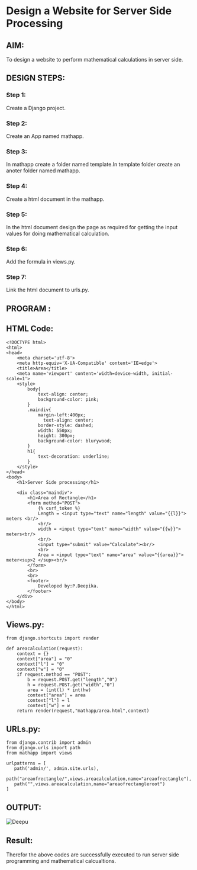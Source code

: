 # Design a Website for Server Side Processing

## AIM:
To design a website to perform mathematical calculations in server side.

## DESIGN STEPS:

### Step 1:
Create a Django project.


### Step 2:
Create an App named mathapp.


### Step 3:
In mathapp create a folder named template.In template folder create an anoter folder named mathapp.


### Step 4:
Create a html document in the mathapp.


### Step 5:
In the html document design the page as required for getting the input values for doing mathematical calculation.


### Step 6:
Add the formula in views.py.


### Step 7:
Link the html document to urls.py.


## PROGRAM :
## HTML Code:
```
<!DOCTYPE html>
<html>
<head>
    <meta charset='utf-8'>
    <meta http-equiv='X-UA-Compatible' content='IE=edge'>
    <title>Area</title>
    <meta name='viewport' content='width=device-width, initial-scale=1'>
    <style>
        body{
            text-align: center;
            background-color: pink;
        }
        .maindiv{
            margin-left:400px;
              text-align: center;
            border-style: dashed;
            width: 550px;
            height: 300px;
            background-color: blurywood;
        }
        h1{
            text-decoration: underline;
        }
    </style>
</head>
<body>
    <h1>Server Side processing</h1>
    
    <div class="maindiv">
        <h1>Area of Rectangle</h1>
        <form method="POST">
            {% csrf_token %}
            Length = <input type="text" name="length" value="{{l}}"> meters <br/>
            <br/>
            width = <input type="text" name="width" value="{{w}}"> meters<br/>
            <br/>
            <input type="submit" value="Calculate"><br/>
            <br>
            Area = <input type="text" name="area" value="{{area}}"> meter<sup>2 </sup><br/>
        </form>
        <br>
        <br>
        <footer>
            Developed by:P.Deepika.
        </footer>
    </div>
</body>
</html>
```
## Views.py:
```
from django.shortcuts import render

def areacalculation(request):
    context = {}
    context["area"] = "0"
    context["l"] = "0"
    context["w"] = "0"
    if request.method == "POST":
        b = request.POST.get("length","0")
        h = request.POST.get("width","0")
        area = (int(l) * int(hw)
        context["area"] = area
        context["l"] = l
        context["w"] = w
    return render(request,"mathapp/area.html",context)
```
## URLs.py:
```
from django.contrib import admin
from django.urls import path
from mathapp import views

urlpatterns = [
   path('admin/', admin.site.urls),
   path("areaofrectangle/",views.areacalculation,name="areaofrectangle"),
   path("",views.areacalculation,name="areaofrectangleroot")
]
```

## OUTPUT:
![Deepu](https://user-images.githubusercontent.com/94154679/154816020-cfbe95d9-641f-40ed-bf49-84c9aa09bd57.jpeg)

## Result:
Therefor the above codes are successfully executed to run server side programming and mathematical calcualtions.

